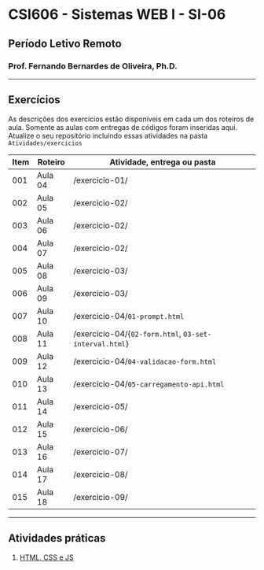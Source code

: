 # CSI606 - Sistemas WEB I - SI-06
## Período Letivo Remoto
### Prof. Fernando Bernardes de Oliveira, Ph.D.

---
## Exercícios       

As descrições dos exercícios estão disponíveis em cada um dos roteiros de aula. Somente as aulas com entregas de códigos foram inseridas aqui. Atualize o seu repositório incluindo essas atividades na pasta `Atividades/exercicios`

Item | Roteiro | Atividade, entrega ou pasta
---- | ---- | ---------------------------
001 | Aula 04 | /exercicio-01/
002 | Aula 05 | /exercicio-02/
003 | Aula 06 | /exercicio-02/
004 | Aula 07 | /exercicio-02/
005 | Aula 08 | /exercicio-03/
006 | Aula 09 | /exercicio-03/
007 | Aula 10 | /exercicio-04/`01-prompt.html`
008 | Aula 11 | /exercicio-04/{`02-form.html`, `03-set-interval.html`}
009 | Aula 12 | /exercicio-04/`04-validacao-form.html`
010 | Aula 13 | /exercicio-04/`05-carregamento-api.html`
011 | Aula 14 | /exercicio-05/
012 | Aula 15 | /exercicio-06/
013 | Aula 16 | /exercicio-07/
014 | Aula 17 | /exercicio-08/
015 | Aula 18 | /exercicio-09/

---
## Atividades práticas  

1. [HTML, CSS e JS](./2021-01-atividade-pratica-001.md)